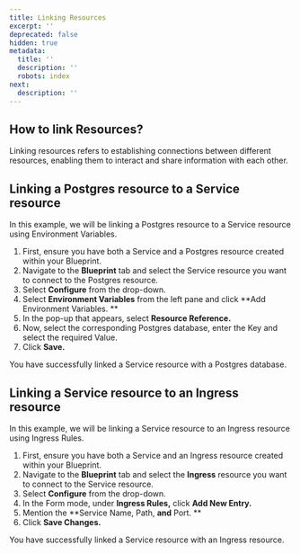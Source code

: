 ```yaml
---
title: Linking Resources
excerpt: ''
deprecated: false
hidden: true
metadata:
  title: ''
  description: ''
  robots: index
next:
  description: ''
---
```

## How to link Resources?

Linking resources refers to establishing connections between different resources, enabling them to interact and share information with each other.

## Linking a Postgres resource to a Service resource

In this example, we will be linking a Postgres resource to a Service resource using Environment Variables.

1. First, ensure you have both a Service and a Postgres resource created within your Blueprint.
2. Navigate to the **Blueprint** tab and select the Service resource you want to connect to the Postgres resource.
3. Select **Configure** from the drop-down.
4. Select **Environment Variables** from the left pane and click **Add Environment Variables. **
5. In the pop-up that appears, select **Resource Reference.**
6. Now, select the corresponding Postgres database, enter the Key and select the required Value.
7. Click **Save.**

You have successfully linked a Service resource with a Postgres database.

## Linking a Service resource to an Ingress resource

In this example, we will be linking a Service resource to an Ingress resource using Ingress Rules.

1. First, ensure you have both a Service and an Ingress resource created within your Blueprint.
2. Navigate to the **Blueprint** tab and select the **Ingress** resource you want to connect to the Service resource.
3. Select **Configure** from the drop-down.
4. In the Form mode, under **Ingress Rules,** click **Add New Entry.**
5. Mention the **Service Name, Path, **and** Port. **
6. Click **Save Changes.**

You have successfully linked a Service resource with an Ingress resource.